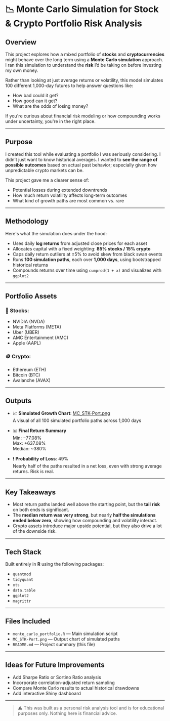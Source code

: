 # 📉 Monte Carlo Simulation for Stock & Crypto Portfolio Risk Analysis

## Overview

This project explores how a mixed portfolio of **stocks** and **cryptocurrencies** might behave over the long term using a **Monte Carlo simulation** approach. I ran this simulation to understand the **risk** I’d be taking on before investing my own money.

Rather than looking at just average returns or volatility, this model simulates 100 different 1,000-day futures to help answer questions like:

- How bad could it get?
- How good can it get?
- What are the odds of losing money?

If you're curious about financial risk modeling or how compounding works under uncertainty, you're in the right place.

---

## Purpose

I created this tool while evaluating a portfolio I was seriously considering. I didn’t just want to know historical averages. I wanted to **see the range of possible outcomes** based on actual past behavior; especially given how unpredictable crypto markets can be.

This project gave me a clearer sense of:

- Potential losses during extended downtrends
- How much return volatility affects long-term outcomes
- What kind of growth paths are most common vs. rare

---

## Methodology

Here's what the simulation does under the hood:

- Uses daily **log returns** from adjusted close prices for each asset
- Allocates capital with a fixed weighting: **85% stocks / 15% crypto**
- Caps daily return outliers at ±5% to avoid skew from black swan events
- Runs **100 simulation paths**, each over **1,000 days**, using bootstrapped historical returns
- Compounds returns over time using `cumprod(1 + x)` and visualizes with `ggplot2`

---

## Portfolio Assets

### 🧾 Stocks:
- NVIDIA (NVDA)
- Meta Platforms (META)
- Uber (UBER)
- AMC Entertainment (AMC)
- Apple (AAPL)

### 🪙 Crypto:
- Ethereum (ETH)
- Bitcoin (BTC)
- Avalanche (AVAX)

---

## Outputs

- 📈 **Simulated Growth Chart**: [MC_STK-Port.png](MC_STK-Port.png)  
  A visual of all 100 simulated portfolio paths across 1,000 days

- 📊 **Final Return Summary**  
  Min: −77.08%  
  Max: +637.08%  
  Median: ~380%  

- ❗ **Probability of Loss**: 49%  
  Nearly half of the paths resulted in a net loss, even with strong average returns. Risk is real.

---

## Key Takeaways

- Most return paths landed well above the starting point, but the **tail risk** on both ends is significant.
- The **median return was very strong**, but nearly **half the simulations ended below zero**, showing how compounding and volatility interact.
- Crypto assets introduce major upside potential, but they also drive a lot of the downside risk.

---

## Tech Stack

Built entirely in **R** using the following packages:

- `quantmod`
- `tidyquant`
- `xts`
- `data.table`
- `ggplot2`
- `magrittr`

---

## Files Included

- `monte_carlo_portfolio.R` — Main simulation script
- `MC_STK-Port.png` — Output chart of simulated paths
- `README.md` — Project summary (this file)

---

## Ideas for Future Improvements

- Add Sharpe Ratio or Sortino Ratio analysis
- Incorporate correlation-adjusted return sampling
- Compare Monte Carlo results to actual historical drawdowns
- Add interactive Shiny dashboard

---

> ⚠️ This was built as a personal risk analysis tool and is for educational purposes only. Nothing here is financial advice.
